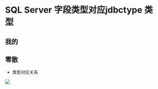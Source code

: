# SQL Server 字段类型对应jdbctype 类型


## 我的





## 零散

* 类型对应关系

![](assets/007/05/03/01-1591407715963.png)

